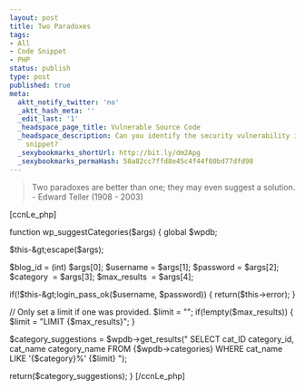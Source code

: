 ```yaml
---
layout: post
title: Two Paradoxes
tags:
- All
- Code Snippet
- PHP
status: publish
type: post
published: true
meta:
  aktt_notify_twitter: 'no'
  _aktt_hash_meta: ''
  _edit_last: '1'
  _headspace_page_title: Vulnerable Source Code
  _headspace_description: Can you identify the security vulnerability in this code
    snippet?
  _sexybookmarks_shortUrl: http://bit.ly/dm2Apg
  _sexybookmarks_permaHash: 58a82cc7ffd8e45c4f44f80bd77dfd98
---
```

<blockquote>Two paradoxes are better than one; they may even suggest a solution.
- Edward Teller (1908 - 2003)</blockquote>
[ccnLe_php]

function wp_suggestCategories($args) {
global $wpdb;

$this-&gt;escape($args);

$blog_id = (int) $args[0];
$username = $args[1];
$password = $args[2];
$category  = $args[3];
$max_results  = $args[4];

if(!$this-&gt;login_pass_ok($username, $password)) {
return($this-&gt;error);
}

// Only set a limit if one was provided.
$limit = "";
if(!empty($max_results)) {
$limit = "LIMIT {$max_results}";
}

$category_suggestions = $wpdb-&gt;get_results("
SELECT cat_ID category_id,
cat_name category_name
FROM {$wpdb-&gt;categories}
WHERE cat_name LIKE '{$category}%'
{$limit}
");

return($category_suggestions);
}
[/ccnLe_php] 
